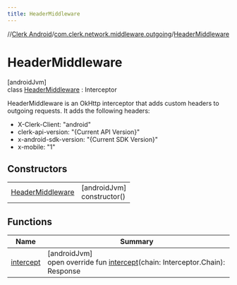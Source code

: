 ```yaml
---
title: HeaderMiddleware
---
```

//[Clerk Android](../../../index.html)/[com.clerk.network.middleware.outgoing](../index.html)/[HeaderMiddleware](index.html)



# HeaderMiddleware



[androidJvm]\
class [HeaderMiddleware](index.html) : Interceptor

HeaderMiddleware is an OkHttp interceptor that adds custom headers to outgoing requests. It adds the following headers:



- 
   X-Clerk-Client: &quot;android&quot;
- 
   clerk-api-version: &quot;{Current API Version}&quot;
- 
   x-android-sdk-version: &quot;{Current SDK Version}&quot;
- 
   x-mobile: &quot;1&quot;



## Constructors


| | |
|---|---|
| [HeaderMiddleware](-header-middleware.html) | [androidJvm]<br>constructor() |


## Functions


| Name | Summary |
|---|---|
| [intercept](intercept.html) | [androidJvm]<br>open override fun [intercept](intercept.html)(chain: Interceptor.Chain): Response |


